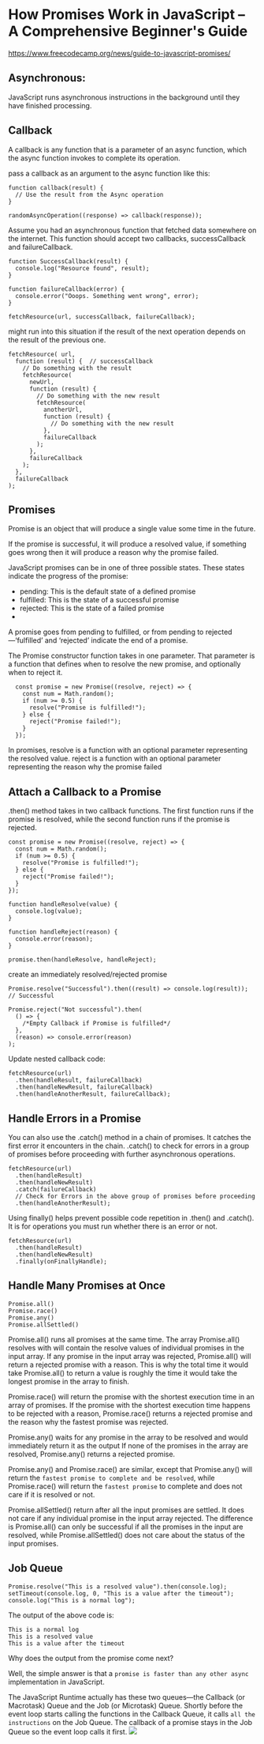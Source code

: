 # How Promises Work in JavaScript – A Comprehensive Beginner's Guide
https://www.freecodecamp.org/news/guide-to-javascript-promises/


## Asynchronous:
JavaScript runs asynchronous instructions in the background until they have finished processing.


## Callback
A callback is any function that is a parameter of an async function, which the async function invokes to complete its operation.

pass a callback as an argument to the async function like this:

```
function callback(result) {
  // Use the result from the Async operation
}

randomAsyncOperation((response) => callback(response));
```


Assume you had an asynchronous function that fetched data somewhere on the internet. This function should accept two callbacks, successCallback and failureCallback.
```
function SuccessCallback(result) {
  console.log("Resource found", result);
}

function failureCallback(error) {
  console.error("Ooops. Something went wrong", error);
}

fetchResource(url, successCallback, failureCallback);
```

might run into this situation if the result of the next operation depends on the result of the previous one.
```
fetchResource( url,
  function (result) {  // successCallback
    // Do something with the result
    fetchResource(
      newUrl,
      function (result) {
        // Do something with the new result
        fetchResource(
          anotherUrl,
          function (result) {
            // Do something with the new result
          },
          failureCallback
        );
      },
      failureCallback
    );
  },
  failureCallback
);
```

## Promises
Promise is an object that will produce a single value some time in the future.

If the promise is successful, it will produce a resolved value, if something goes wrong then it will produce a reason why the promise failed. 

JavaScript promises can be in one of three possible states. These states indicate the progress of the promise:
- pending: This is the default state of a defined promise
- fulfilled:  This is the state of a successful promise
- rejected: This is the state of a failed promise
- 
A promise goes from pending to fulfilled, or from pending to rejected—‘fulfilled’ and ‘rejected’ indicate the end of a promise.

The Promise constructor function takes in one parameter. 
That parameter is a function that defines when to resolve the new promise, and optionally when to reject it.
```
  const promise = new Promise((resolve, reject) => {
    const num = Math.random();
    if (num >= 0.5) {
      resolve("Promise is fulfilled!");
    } else {
      reject("Promise failed!");
    }
  });
```
In promises, resolve is a function with an optional parameter representing the resolved value.
reject is a function with an optional parameter representing the reason why the promise failed

## Attach a Callback to a Promise

.then() method takes in two callback functions. 
The first function runs if the promise is resolved, while the second function runs if the promise is rejected.

```
const promise = new Promise((resolve, reject) => {
  const num = Math.random();
  if (num >= 0.5) {
    resolve("Promise is fulfilled!");
  } else {
    reject("Promise failed!");
  }
});

function handleResolve(value) {
  console.log(value);
}

function handleReject(reason) {
  console.error(reason);
}

promise.then(handleResolve, handleReject);
```

create an immediately resolved/rejected promise
```
Promise.resolve("Successful").then((result) => console.log(result));
// Successful

Promise.reject("Not successful").then(
  () => {
    /*Empty Callback if Promise is fulfilled*/
  },
  (reason) => console.error(reason)
);
```

Update nested callback code:
```
fetchResource(url)
  .then(handleResult, failureCallback)
  .then(handleNewResult, failureCallback)
  .then(handleAnotherResult, failureCallback);
```
## Handle Errors in a Promise
You can also use the .catch() method in a chain of promises. It catches the first error it encounters in the chain.
.catch() to check for errors in a group of promises before proceeding with further asynchronous operations.

```
fetchResource(url)
  .then(handleResult)
  .then(handleNewResult)
  .catch(failureCallback)
  // Check for Errors in the above group of promises before proceeding
  .then(handleAnotherResult);
```

Using finally() helps prevent possible code repetition in .then() and .catch(). 
It is for operations you must run whether there is an error or not.
```
fetchResource(url)
  .then(handleResult)
  .then(handleNewResult)
  .finally(onFinallyHandle);
```

## Handle Many Promises at Once
```
Promise.all()
Promise.race()
Promise.any()
Promise.allSettled()
```
Promise.all() runs all promises at the same time.
The array Promise.all() resolves with will contain the resolve values of individual promises in the input array.
If any promise in the input array was rejected, Promise.all() will return a rejected promise with a reason. 
This is why the total time it would take Promise.all() to return a value is roughly the time it would take the longest promise in the array to finish.

Promise.race() will return the promise with the shortest execution time in an array of promises.
If the promise with the shortest execution time happens to be rejected with a reason, Promise.race() returns a rejected promise and the reason why the fastest promise was rejected.


Promise.any() waits for any promise in the array to be resolved and would immediately return it as the output
If none of the promises in the array are resolved, Promise.any() returns a rejected promise.


Promise.any() and Promise.race() are similar, except that Promise.any() will return the `fastest promise to complete and be resolved`, 
while Promise.race() will return the `fastest promise` to complete and does not care if it is resolved or not.

Promise.allSettled() return after all the input promises are settled. It does not care if any individual promise in the input array rejected. 
The difference is Promise.all() can only be successful if all the promises in the input are resolved, 
while Promise.allSettled() does not care about the status of the input promises.


## Job Queue
```
Promise.resolve("This is a resolved value").then(console.log);
setTimeout(console.log, 0, "This is a value after the timeout");
console.log("This is a normal log");
```

The output of the above code is:
```
This is a normal log
This is a resolved value
This is a value after the timeout
```
Why does the output from the promise come next? 

Well, the simple answer is that a `promise is faster than any other async` implementation in JavaScript. 

The JavaScript Runtime actually has these two queues—the Callback (or Macrotask) Queue and the Job (or Microtask) Queue. Shortly before the event loop starts calling the functions in the Callback Queue, it calls `all the instructions` on the Job Queue. The callback of a promise stays in the Job Queue so the event loop calls it first.
![](./event-loop.gif)
